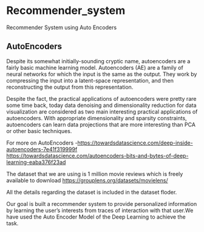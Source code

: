 # Recommender_system
Recommender System using Auto Encoders

## AutoEncoders
Despite its somewhat initially-sounding cryptic name, autoencoders are a fairly basic machine learning model. Autoencoders (AE) are a family of neural networks for which the input is the same as the output. They work by compressing the input into a latent-space representation, and then reconstructing the output from this representation.

Despite the fact, the practical applications of autoencoders were pretty rare some time back, today data denoising and dimensionality reduction for data visualization are considered as two main interesting practical applications of autoencoders. With appropriate dimensionality and sparsity constraints, autoencoders can learn data projections that are more interesting than PCA or other basic techniques.

For more on AutoEncoders -https://towardsdatascience.com/deep-inside-autoencoders-7e41f319999f 
https://towardsdatascience.com/autoencoders-bits-and-bytes-of-deep-learning-eaba376f23ad

The dataset that we are using is 1 million movie reviews which is freely available to download
https://grouplens.org/datasets/movielens/

All the details regarding the dataset is included in the dataset floder.

Our goal is built a recommender system to provide personalized information by learning the user’s interests from traces of interaction with that user.We have used the Auto Encoder Model of the Deep Learning to achieve the task.
